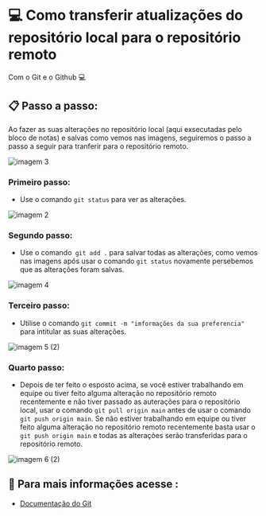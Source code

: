 # 💻 Como transferir atualizações do repositório local para o repositório remoto 

Com o Git e o Github 💻
## 📋 Passo a passo:
Ao fazer as suas alterações no repositório local (aqui exsecutadas pelo bloco de notas) e salvas como vemos nas imagens, seguiremos o passo a passo a seguir para tranferir para o repositório remoto.

![imagem 3](https://github.com/Lai1a202/teste-1/assets/148493926/a6b93777-78c3-4975-9d7a-d213cc4c2712) 


### Primeiro passo:
- Use o comando `git status` para ver as 
alterações.

![imagem 2](https://github.com/Lai1a202/teste-1/assets/148493926/ec340997-eae8-4504-a342-4b29697b3bb5)


### Segundo passo:
- Use o comando` git add .` para salvar todas as alterações, como vemos nas imagens após usar o comando `git status` novamente persebemos que as alterações foram salvas.

![imagem 4](https://github.com/Lai1a202/teste-1/assets/148493926/4e56bee1-4590-42f7-bc3e-8112152bcb24)


### Terceiro passo:
- Utilise o comando `git commit -m "imformações da sua preferencia"` para intitular as suas alterações.

![imagem 5 (2)](https://github.com/Lai1a202/teste-1/assets/148493926/b8fa1959-0fa8-452b-a99b-dfbd358e8539)


### Quarto passo:
- Depois de ter feito o esposto acima, se você estiver trabalhando em equipe ou tiver feito alguma alteração no repositório remoto recentemente e não tiver passado as auterações para o repositório local, usar o comando `git pull origin main` antes de usar o comando `git push origin main`. Se não estiver trabalhando em equipe ou tiver feito alguma alteração no repositório remoto recentemente basta usar o `git push origin main` e todas as alterações serão transferidas para o repositório remoto.

 ![imagem 6 (2)](https://github.com/Lai1a202/teste-1/assets/148493926/27637c94-e354-4aa4-8824-c9ffb513cccf)

 
## 📘 Para mais informações acesse :
- [Documentação do Git](https://git-scm.com/doc)

